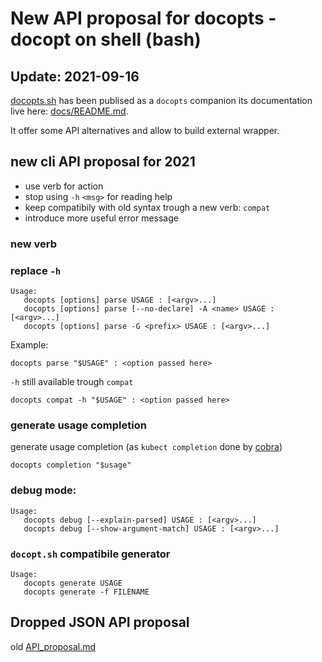 # New API proposal for docopts - docopt on shell (bash)

## Update: 2021-09-16

[docopts.sh](docopts.sh) has been publised as a `docopts` companion its documentation live here:
[docs/README.md](docs/README.md).

It offer some API alternatives and allow to build external wrapper.

## new cli API proposal for 2021

* use verb for action
* stop using `-h` `<msg>` for reading help
* keep compatibily with old syntax trough a new verb: `compat`
* introduce more useful error message


### new verb

### replace `-h`

```
Usage:
   docopts [options] parse USAGE : [<argv>...]
   docopts [options] parse [--no-declare] -A <name> USAGE : [<argv>...]
   docopts [options] parse -G <prefix> USAGE : [<argv>...]
```

Example:

```
docopts parse "$USAGE" : <option passed here>
```

`-h` still available trough `compat`

```
docopts compat -h "$USAGE" : <option passed here>
```

### generate usage completion

generate usage completion (as `kubect completion` done by [cobra](https://github.com/spf13/cobra/blob/master/shell_completions.md))

```
docopts completion "$usage"
```

### debug mode:

```
Usage:
   docopts debug [--explain-parsed] USAGE : [<argv>...]
   docopts debug [--show-argument-match] USAGE : [<argv>...]
```

### `docopt.sh` compatibile generator

```
Usage:
   docopts generate USAGE
   docopts generate -f FILENAME
```


## Dropped JSON API proposal

old [API_proposal.md](https://github.com/docopt/docopts/blob/031ceb2f0700ac0e40303d72167b91586a6d60da/API_proposal.md)
